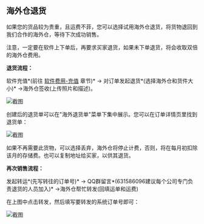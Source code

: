## 海外仓退货

如果您的货品较为贵重，且运费不菲，您可以选择试用海外仓退货，将货物退回到我们合作的海外仓，等待下次成功销售。

注意，一定要在软件上下单后，再要求买家退货，如果未下单退货，将会收取双倍的海外仓费用。

**退货流程：**

软件充值*(前往 [软件费用-充值](/finance/platform) 章节)* -> 对订单发起退货*(选择海外仓和货件大小)* ->海外仓签收(上传照片和描述)。

![截图](https://oss.yboom.cn/resource/guide-doc/50ba44668b8b76cc4bcd8fe1d5345ec6.png)

创建后的退货单可以在"海外退货单"菜单下集中展示。您可以在订单详情页里找到退货单：

![截图](https://oss.yboom.cn/resource/guide-doc/114a0314e4aa054529c39b06b6673f7e.png)

如果不再需要此货物，可以选择丢弃，海外仓将停止计费，否则，将在每月初扣除该月的存储费。也可以复制地址给买家，以供其退货。

**再次销售流程：**

发起转运*(先写转往的订单号)* -> QQ群留言*(631586096建议每个公司专门负责退货的人员加入)* ->海外仓帮忙转发(回填运单和运费)

在上图中点击转发，然后填写要转发的系统订单号即可：

![截图](https://oss.yboom.cn/resource/guide-doc/74ed9f9ff6c93c95035bd2f0b47d6136.png)